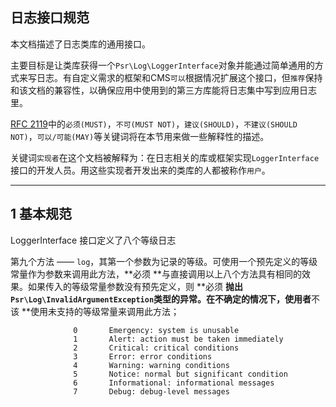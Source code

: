 ## 日志接口规范

本文档描述了日志类库的通用接口。

主要目标是让类库获得一个`Psr\Log\LoggerInterface`对象并能通过简单通用的方式来写日志。有自定义需求的框架和CMS`可以`根据情况扩展这个接口，但`推荐`保持和该文档的兼容性，以确保应用中使用到的第三方库能将日志集中写到应用日志里。

[RFC 2119](http://tools.ietf.org/html/rfc2119)中的`必须(MUST)`，`不可(MUST NOT)`，`建议(SHOULD)`，`不建议(SHOULD NOT)`，`可以/可能(MAY)`等关键词将在本节用来做一些解释性的描述。

关键词`实现者`在这个文档被解释为：在日志相关的库或框架实现`LoggerInterface`接口的开发人员。用这些实现者开发出来的类库的人都被称作`用户`。

---

## 1 基本规范

LoggerInterface 接口定义了八个等级日志

第九个方法 —— `log`，其第一个参数为记录的等级。可使用一个预先定义的等级常量作为参数来调用此方法，**必须 **与直接调用以上八个方法具有相同的效果。如果传入的等级常量参数没有预先定义，则 **必须 **抛出`Psr\Log\InvalidArgumentException`类型的异常。在不确定的情况下，使用者**不该 **使用未支持的等级常量来调用此方法；

```
              0       Emergency: system is unusable
              1       Alert: action must be taken immediately
              2       Critical: critical conditions
              3       Error: error conditions
              4       Warning: warning conditions
              5       Notice: normal but significant condition
              6       Informational: informational messages
              7       Debug: debug-level messages
```



